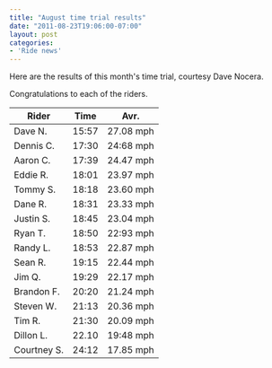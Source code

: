 ```yaml
---
title: "August time trial results"
date: "2011-08-23T19:06:00-07:00"
layout: post
categories:
- 'Ride news'
---
```


Here are the results of this month's time trial, courtesy Dave Nocera.

Congratulations to each of the riders.

| Rider | Time | Avr. |
|---|---|---|
| Dave N. | 15:57 | 27.08 mph |
| Dennis C. | 17:30 | 24:68 mph |
| Aaron C. | 17:39 | 24.47 mph |
| Eddie R. | 18:01 | 23.97 mph |
| Tommy S. | 18:18 | 23.60 mph |
| Dane R. | 18:31 | 23.33 mph |
| Justin S. | 18:45 | 23.04 mph |
| Ryan T. | 18:50 | 22:93 mph |
| Randy L. | 18:53 | 22.87 mph |
| Sean R. | 19:15 | 22.44 mph |
| Jim Q. | 19:29 | 22.17 mph |
| Brandon F. | 20:20 | 21.24 mph |
| Steven W. | 21:13 | 20.36 mph |
| Tim R. | 21:30 | 20.09 mph |
| Dillon L. | 22.10 | 19:48 mph |
| Courtney S. | 24:12 | 17.85 mph |
